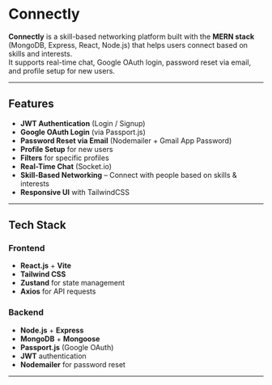 # Connectly 

**Connectly** is a skill-based networking platform built with the **MERN stack** (MongoDB, Express, React, Node.js) that helps users connect based on skills and interests.  
It supports real-time chat, Google OAuth login, password reset via email, and profile setup for new users.

---

##  Features
- **JWT Authentication** (Login / Signup)
- **Google OAuth Login** (via Passport.js)
- **Password Reset via Email** (Nodemailer + Gmail App Password)
- **Profile Setup** for new users
- **Filters** for specific profiles
- **Real-Time Chat** (Socket.io)  
- **Skill-Based Networking** – Connect with people based on skills & interests
- **Responsive UI** with TailwindCSS
  

---

##  Tech Stack
### Frontend
- **React.js** + **Vite**
- **Tailwind CSS**
- **Zustand** for state management
- **Axios** for API requests

### Backend
- **Node.js** + **Express**
- **MongoDB** + **Mongoose**
- **Passport.js** (Google OAuth)
- **JWT** authentication
- **Nodemailer** for password reset

---

